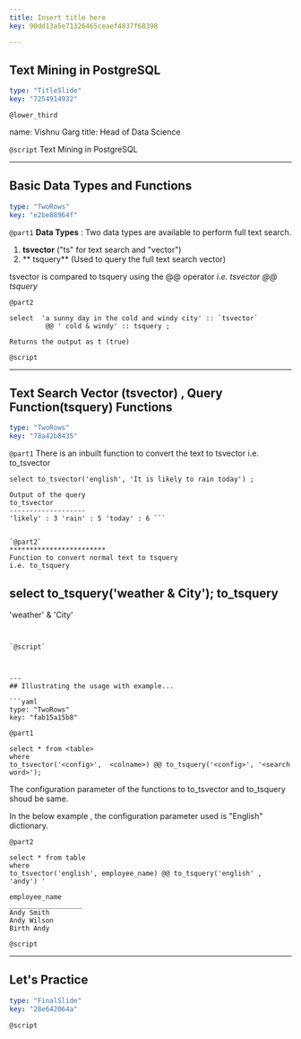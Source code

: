 ```yaml
---
title: Insert title here
key: 90dd13a5e71326465ceaef4837f68398

---
```

## Text Mining in PostgreSQL

```yaml
type: "TitleSlide"
key: "7254914932"
```

`@lower_third`

name: Vishnu Garg
title: Head of Data Science


`@script`
Text Mining in PostgreSQL


---
## Basic Data Types and Functions

```yaml
type: "TwoRows"
key: "e2be88964f"
```

`@part1`
**Data Types** : Two data types are available to perform full text search.

1. **tsvector** ("ts" for text search and "vector")
2. ** tsquery** (Used to query the full text search vector)


tsvector is compared to tsquery using the @@ operator 
_i.e. tsvector @@ tsquery_


`@part2`
```
select  'a sunny day in the cold and windy city' :: `tsvector`
         @@ ' cold & windy' :: tsquery ;

Returns the output as t (true)

```


`@script`



---
## Text Search Vector (tsvector) , Query Function(tsquery) Functions

```yaml
type: "TwoRows"
key: "78a42b8435"
```

`@part1`
There is an inbuilt function to convert the text to tsvector
i.e. to_tsvector 

```
select to_tsvector('english', 'It is likely to rain today') ;

Output of the query
to_tsvector
-------------------
'likely' : 3 'rain' : 5 'today' : 6 ```


`@part2`
************************
Function to convert normal text to tsquery
i.e. to_tsquery 

```
select to_tsquery('weather & City');
to_tsquery
-----------
'weather' & 'City'
```


`@script`



---
## Illustrating the usage with example...

```yaml
type: "TwoRows"
key: "fab15a15b8"
```

`@part1`
```
select * from <table>
where
to_tsvector('<config>',  <colname>) @@ to_tsquery('<config>', '<search word>');
```

The configuration parameter of the functions to to_tsvector and to_tsquery shoud be same.

In the below example , the configuration parameter used is "English" dictionary.


`@part2`
```
select * from table
where
to_tsvector('english', employee_name) @@ to_tsquery('english' , 'andy') '

employee_name
__________________
Andy Smith
Andy Wilson
Birth Andy

```


`@script`



---
## Let's Practice

```yaml
type: "FinalSlide"
key: "28e642064a"
```

`@script`



